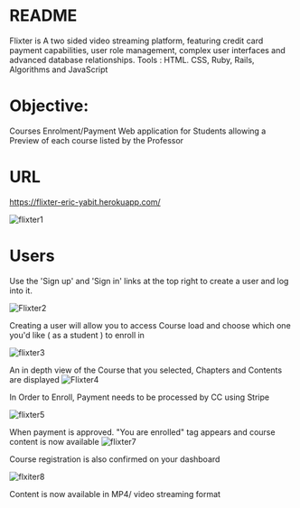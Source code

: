 # README

Flixter is A two sided video streaming platform, featuring credit card payment capabilities, user role management, complex user interfaces and advanced database relationships.
Tools : HTML. CSS, Ruby, Rails, Algorithms and JavaScript

# Objective:

Courses Enrolment/Payment Web application for Students allowing a Preview of each course listed by the Professor 


 # URL
 https://flixter-eric-yabit.herokuapp.com/
 
![flixter1](https://user-images.githubusercontent.com/50501566/76135768-2c6b9e80-5ff8-11ea-950c-900768be7011.jpg)


# Users
Use the 'Sign up' and 'Sign in' links at the top right to create a user and log into it.

![Flixter2](https://user-images.githubusercontent.com/50501566/76135823-a439c900-5ff8-11ea-8207-de9e8055d512.jpg)

Creating a user will allow you to access Course load and choose which one you'd like ( as a student ) to enroll in

![flixter3](https://user-images.githubusercontent.com/50501566/76135856-fa0e7100-5ff8-11ea-805a-12f8ac8276cd.jpg)

An in depth view of the Course that you selected, Chapters and Contents are displayed 
![Flixter4](https://user-images.githubusercontent.com/50501566/76135896-638e7f80-5ff9-11ea-82c6-8f9800adecfc.jpg)

In Order to Enroll, Payment needs to be processed by CC using Stripe

![flixter5](https://user-images.githubusercontent.com/50501566/76135961-1b239180-5ffa-11ea-985d-d2df93a38c9e.jpg)

When payment is approved. "You are enrolled" tag appears and course content is now available 
![flixter7](https://user-images.githubusercontent.com/50501566/76136018-f5e35300-5ffa-11ea-837a-f4f7b8fcfe61.jpg)

Course registration is also confirmed on your dashboard

![flxiter8](https://user-images.githubusercontent.com/50501566/76136043-507caf00-5ffb-11ea-9921-82f7d4c71537.jpg)

Content is now available in MP4/ video streaming format


